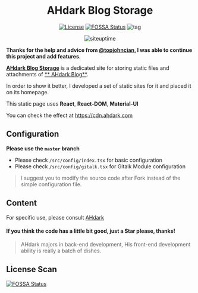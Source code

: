 <div style="text-align: center">

# AHdark Blog Storage

  [![License](https://img.shields.io/github/license/AH-dark/AHdarkBlog_Storage)](https://github.com/AH-dark/AHdarkBlog_Storage/blob/AHdark/LICENSE)
  [![FOSSA Status](https://app.fossa.com/api/projects/git%2Bgithub.com%2FAH-dark%2FAHdarkBlog_Storage.svg?type=shield)](https://app.fossa.com/projects/git%2Bgithub.com%2FAH-dark%2FAHdarkBlog_Storage?ref=badge_shield)
  ![tag](https://img.shields.io/github/v/tag/AH-dark/AHdarkBlog_Storage)
  
  ![siteuptime](https://img.shields.io/uptimerobot/ratio/m788938501-e208eef42e7e9c417f3105a8)
  

</div>

**Thanks for the help and advice from [@topjohncian](https://github.com/topjohncian), I was able to continue this
project and add features.**

[**AHdark Blog Storage**](https://cdn.ahdark.com) is a dedicated site for storing static files and attachments of [**
AHdark Blog**](https://ahdark.com).

In order to show it better, I developed a set of static sites for it and placed it on its homepage.

This static page uses **React**, **React-DOM**, **Material-UI**

You can check the effect at <https://cdn.ahdark.com>

## Configuration

**Please use the ```master``` branch**

* Please check ```/src/config/index.tsx``` for basic configuration
* Please check ```/src/config/gitalk.tsx``` for Gitalk Module configuration

> I suggest you to modify the source code after Fork instead of the simple configuration file.

## Content

For specific use, please consult [AHdark](https://ahdark.com/contact)

#### **If you think the code has a little bit good, just a Star please, thanks!**

> AHdark majors in back-end development, His front-end development ability is really a batch of dishes.

## License Scan

[![FOSSA Status](https://app.fossa.com/api/projects/git%2Bgithub.com%2FAH-dark%2FAHdarkBlog_Storage.svg?type=large)](https://app.fossa.com/projects/git%2Bgithub.com%2FAH-dark%2FAHdarkBlog_Storage?ref=badge_large)
